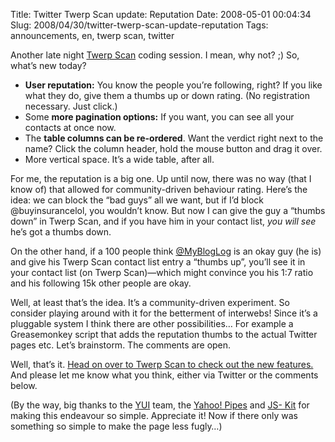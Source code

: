 Title: Twitter Twerp Scan update: Reputation
Date: 2008-05-01 00:04:34
Slug: 2008/04/30/twitter-twerp-scan-update-reputation
Tags: announcements, en, twerp scan, twitter


Another late night [Twerp Scan][1] coding session. I mean, why not? ;) So,
what’s new today?

  * **User reputation:** You know the people you’re following, right? If you like what they do, give them a thumbs up or down rating. (No registration necessary. Just click.)
  * Some **more pagination options:** If you want, you can see all your contacts at once now.
  * The **table columns can be re-ordered**. Want the verdict right next to the name? Click the column header, hold the mouse button and drag it over.
  * More vertical space. It’s a wide table, after all.

For me, the reputation is a big one. Up until now, there was no way (that I
know of) that allowed for community-driven behaviour rating. Here’s the idea:
we can block the “bad guys” all we want, but if I’d block @buyinsurancelol,
you wouldn’t know. But now I can give the guy a “thumbs down” in Twerp Scan,
and if you have him in your contact list, _you will see_ he’s got a thumbs
down.

On the other hand, if a 100 people think [@MyBlogLog][2] is an okay guy (he
is) and give his Twerp Scan contact list entry a “thumbs up”, you’ll see it in
your contact list (on Twerp Scan)—which might convince you his 1:7 ratio and
his following 15k other people are okay.

Well, at least that’s the idea. It’s a community-driven experiment. So
consider playing around with it for the betterment of interwebs! Since it’s a
pluggable system I think there are other possibilities… For example a
Greasemonkey script that adds the reputation thumbs to the actual Twitter
pages etc. Let’s brainstorm. The comments are open.

Well, that’s it. [Head on over to Twerp Scan to check out the new
features.][1] And please let me know what you think, either via Twitter or the
comments below.

(By the way, big thanks to the [YUI][3] team, the [Yahoo! Pipes][4] and [JS-
Kit][5] for making this endeavour so simple. Appreciate it! Now if there only
was something so simple to make the page less fugly…)

   [1]: http://twerpscan.com/
   [2]: http://twitter.com/mybloglog
   [3]: http://developer.yahoo.com/yui/
   [4]: http://pipes.yahoo.com/
   [5]: http://js-kit.com
